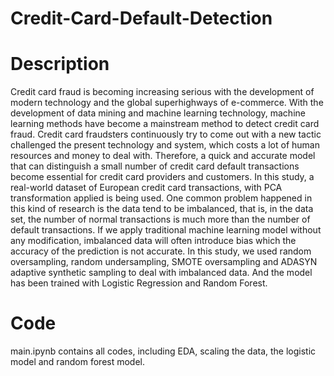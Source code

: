 # Credit-Card-Default-Detection
# Description
Credit card fraud is becoming increasing serious with the development of modern technology and the global superhighways of e-commerce. With the development of data mining and machine learning technology, machine learning methods have become a mainstream method to detect credit card fraud. Credit card fraudsters continuously try to come out with a new tactic challenged the present technology and system, which costs a lot of human resources and money to deal with. Therefore, a quick and accurate model that can distinguish a small number of credit card default transactions become essential for credit card providers and customers. In this study, a real-world dataset of European credit card transactions, with PCA transformation applied is being used. One common problem happened in this kind of research is the data tend to be imbalanced, that is, in the data set, the number of normal transactions is much more than the number of default transactions. If we apply traditional machine learning model without any modification, imbalanced data will often introduce bias which the accuracy of the prediction is not accurate. In this study, we used random oversampling, random undersampling, SMOTE oversampling and ADASYN adaptive synthetic sampling to deal with imbalanced data. And the model has been trained with Logistic Regression and Random Forest. 
# Code
main.ipynb contains all codes, including EDA, scaling the data, the logistic model and random forest model.
